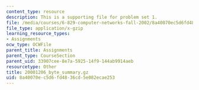 ```yaml
---
content_type: resource
description: This is a supporting file for problem set 1.
file: /media/courses/6-829-computer-networks-fall-2002/8a40070ec5d6fd4836cd5e082ecae253_20001206_byte_summary.gz
file_type: application/x-gzip
learning_resource_types:
- Assignments
ocw_type: OCWFile
parent_title: Assignments
parent_type: CourseSection
parent_uid: 33907cee-8e7a-5925-14f9-144ab9914aeb
resourcetype: Other
title: 20001206_byte_summary.gz
uid: 8a40070e-c5d6-fd48-36cd-5e082ecae253
---
```

